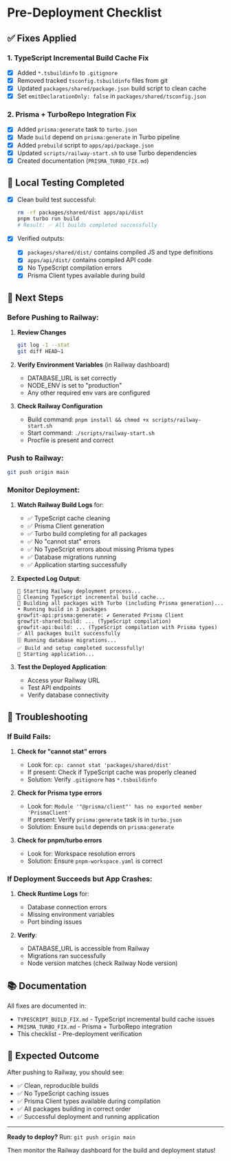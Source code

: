 # Pre-Deployment Checklist

## ✅ Fixes Applied

### 1. TypeScript Incremental Build Cache Fix
- [x] Added `*.tsbuildinfo` to `.gitignore`
- [x] Removed tracked `tsconfig.tsbuildinfo` files from git
- [x] Updated `packages/shared/package.json` build script to clean cache
- [x] Set `emitDeclarationOnly: false` in `packages/shared/tsconfig.json`

### 2. Prisma + TurboRepo Integration Fix
- [x] Added `prisma:generate` task to `turbo.json`
- [x] Made `build` depend on `prisma:generate` in Turbo pipeline
- [x] Added `prebuild` script to `apps/api/package.json`
- [x] Updated `scripts/railway-start.sh` to use Turbo dependencies
- [x] Created documentation (`PRISMA_TURBO_FIX.md`)

## 🧪 Local Testing Completed

- [x] Clean build test successful:
  ```bash
  rm -rf packages/shared/dist apps/api/dist
  pnpm turbo run build
  # Result: ✅ All builds completed successfully
  ```

- [x] Verified outputs:
  - [x] `packages/shared/dist/` contains compiled JS and type definitions
  - [x] `apps/api/dist/` contains compiled API code
  - [x] No TypeScript compilation errors
  - [x] Prisma Client types available during build

## 📝 Next Steps

### Before Pushing to Railway:

1. **Review Changes**
   ```bash
   git log -1 --stat
   git diff HEAD~1
   ```

2. **Verify Environment Variables** (in Railway dashboard)
   - DATABASE_URL is set correctly
   - NODE_ENV is set to "production"
   - Any other required env vars are configured

3. **Check Railway Configuration**
   - Build command: `pnpm install && chmod +x scripts/railway-start.sh`
   - Start command: `./scripts/railway-start.sh`
   - Procfile is present and correct

### Push to Railway:

```bash
git push origin main
```

### Monitor Deployment:

1. **Watch Railway Build Logs** for:
   - ✅ TypeScript cache cleaning
   - ✅ Prisma Client generation
   - ✅ Turbo build completing for all packages
   - ✅ No "cannot stat" errors
   - ✅ No TypeScript errors about missing Prisma types
   - ✅ Database migrations running
   - ✅ Application starting successfully

2. **Expected Log Output**:
   ```
   🚀 Starting Railway deployment process...
   🧹 Cleaning TypeScript incremental build cache...
   🔧 Building all packages with Turbo (including Prisma generation)...
   • Running build in 3 packages
   growfit-api:prisma:generate: ✔ Generated Prisma Client
   growfit-shared:build: ... (TypeScript compilation)
   growfit-api:build: ... (TypeScript compilation with Prisma types)
   ✅ All packages built successfully
   🗄️ Running database migrations...
   ✅ Build and setup completed successfully!
   🎯 Starting application...
   ```

3. **Test the Deployed Application**:
   - Access your Railway URL
   - Test API endpoints
   - Verify database connectivity

## 🐛 Troubleshooting

### If Build Fails:

1. **Check for "cannot stat" errors**
   - Look for: `cp: cannot stat 'packages/shared/dist'`
   - If present: Check if TypeScript cache was properly cleaned
   - Solution: Verify `.gitignore` has `*.tsbuildinfo`

2. **Check for Prisma type errors**
   - Look for: `Module '"@prisma/client"' has no exported member 'PrismaClient'`
   - If present: Verify `prisma:generate` task is in `turbo.json`
   - Solution: Ensure `build` depends on `prisma:generate`

3. **Check for pnpm/turbo errors**
   - Look for: Workspace resolution errors
   - Solution: Ensure `pnpm-workspace.yaml` is correct

### If Deployment Succeeds but App Crashes:

1. **Check Runtime Logs** for:
   - Database connection errors
   - Missing environment variables
   - Port binding issues

2. **Verify**:
   - DATABASE_URL is accessible from Railway
   - Migrations ran successfully
   - Node version matches (check Railway Node version)

## 📚 Documentation

All fixes are documented in:
- `TYPESCRIPT_BUILD_FIX.md` - TypeScript incremental build cache issues
- `PRISMA_TURBO_FIX.md` - Prisma + TurboRepo integration
- This checklist - Pre-deployment verification

## 🎯 Expected Outcome

After pushing to Railway, you should see:
- ✅ Clean, reproducible builds
- ✅ No TypeScript caching issues
- ✅ Prisma Client types available during compilation
- ✅ All packages building in correct order
- ✅ Successful deployment and running application

---

**Ready to deploy?** Run: `git push origin main`

Then monitor the Railway dashboard for the build and deployment status!
